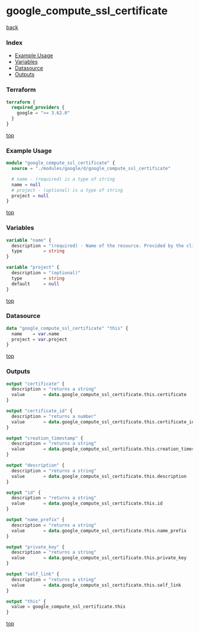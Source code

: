 # google_compute_ssl_certificate

[back](../google.md)

### Index

- [Example Usage](#example-usage)
- [Variables](#variables)
- [Datasource](#datasource)
- [Outputs](#outputs)

### Terraform

```terraform
terraform {
  required_providers {
    google = ">= 3.62.0"
  }
}
```

[top](#index)

### Example Usage

```terraform
module "google_compute_ssl_certificate" {
  source = "./modules/google/d/google_compute_ssl_certificate"

  # name - (required) is a type of string
  name = null
  # project - (optional) is a type of string
  project = null
}
```

[top](#index)

### Variables

```terraform
variable "name" {
  description = "(required) - Name of the resource. Provided by the client when the resource is\ncreated. The name must be 1-63 characters long, and comply with\nRFC1035. Specifically, the name must be 1-63 characters long and match\nthe regular expression '[a-z]([-a-z0-9]*[a-z0-9])?' which means the\nfirst character must be a lowercase letter, and all following\ncharacters must be a dash, lowercase letter, or digit, except the last\ncharacter, which cannot be a dash.\n\n\nThese are in the same namespace as the managed SSL certificates."
  type        = string
}

variable "project" {
  description = "(optional)"
  type        = string
  default     = null
}
```

[top](#index)

### Datasource

```terraform
data "google_compute_ssl_certificate" "this" {
  name    = var.name
  project = var.project
}
```

[top](#index)

### Outputs

```terraform
output "certificate" {
  description = "returns a string"
  value       = data.google_compute_ssl_certificate.this.certificate
}

output "certificate_id" {
  description = "returns a number"
  value       = data.google_compute_ssl_certificate.this.certificate_id
}

output "creation_timestamp" {
  description = "returns a string"
  value       = data.google_compute_ssl_certificate.this.creation_timestamp
}

output "description" {
  description = "returns a string"
  value       = data.google_compute_ssl_certificate.this.description
}

output "id" {
  description = "returns a string"
  value       = data.google_compute_ssl_certificate.this.id
}

output "name_prefix" {
  description = "returns a string"
  value       = data.google_compute_ssl_certificate.this.name_prefix
}

output "private_key" {
  description = "returns a string"
  value       = data.google_compute_ssl_certificate.this.private_key
}

output "self_link" {
  description = "returns a string"
  value       = data.google_compute_ssl_certificate.this.self_link
}

output "this" {
  value = google_compute_ssl_certificate.this
}
```

[top](#index)